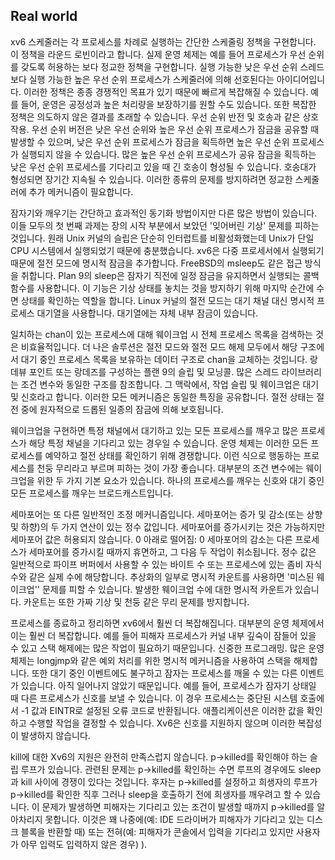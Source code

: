 ## Real world

xv6 스케줄러는 각 프로세스를 차례로 실행하는 간단한 스케줄링 정책을 구현합니다. 이 정책을 라운드 로빈이라고 합니다. 실제 운영 체제는 예를 들어 프로세스가 우선 순위를 갖도록 허용하는 보다 정교한 정책을 구현합니다. 실행 가능한 낮은 우선 순위 스레드보다 실행 가능한 높은 우선 순위 프로세스가 스케줄러에 의해 선호된다는 아이디어입니다. 이러한 정책은 종종 경쟁적인 목표가 있기 때문에 빠르게 복잡해질 수 있습니다. 예를 들어, 운영은 공정성과 높은 처리량을 보장하기를 원할 수도 있습니다. 또한 복잡한 정책은 의도하지 않은 결과를 초래할 수 있습니다.
우선 순위 반전 및 호송과 같은 상호 작용. 우선 순위 버전은 낮은 우선 순위와 높은 우선 순위 프로세스가 잠금을 공유할 때 발생할 수 있으며, 낮은 우선 순위 프로세스가 잠금을 획득하면 높은 우선 순위 프로세스가 실행되지 않을 수 있습니다. 많은 높은 우선 순위 프로세스가 공유 잠금을 획득하는 낮은 우선 순위 프로세스를 기다리고 있을 때 긴 호송이 형성될 수 있습니다. 호송대가 형성되면 장기간 지속될 수 있습니다. 이러한 종류의 문제를 방지하려면 정교한 스케줄러에 추가 메커니즘이 필요합니다.



잠자기와 깨우기는 간단하고 효과적인 동기화 방법이지만 다른 많은 방법이 있습니다. 이들 모두의 첫 번째 과제는 장의 시작 부분에서 보았던 '잊어버린 기상' 문제를 피하는 것입니다. 원래 Unix 커널의 슬립은 단순히 인터럽트를 비활성화했는데 Unix가 단일 CPU 시스템에서 실행되었기 때문에 충분했습니다.
xv6은 다중 프로세서에서 실행되기 때문에 절전 모드에 명시적 잠금을 추가합니다. FreeBSD의 msleep도 같은 접근 방식을 취합니다. Plan 9의 sleep은 잠자기 직전에 일정 잠금을 유지하면서 실행되는 콜백 함수를 사용합니다. 이 기능은 기상 상태를 놓치는 것을 방지하기 위해 마지막 순간에 수면 상태를 확인하는 역할을 합니다. Linux 커널의 절전 모드는 대기 채널 대신 명시적 프로세스 대기열을 사용합니다. 대기열에는 자체 내부 잠금이 있습니다.



일치하는 chan이 있는 프로세스에 대해 웨이크업 시 전체 프로세스 목록을 검색하는 것은 비효율적입니다. 더 나은 솔루션은 절전 모드와 절전 모드 해제 모두에서 해당 구조에서 대기 중인 프로세스 목록을 보유하는 데이터 구조로 chan을 교체하는 것입니다. 랑데뷰 포인트 또는 랑데즈를 구성하는 플랜 9의 슬립 및 모닝콜. 많은 스레드 라이브러리는 조건 변수와 동일한 구조를 참조합니다. 그 맥락에서, 작업 슬립 및 웨이크업은 대기 및 신호라고 합니다. 이러한 모든 메커니즘은 동일한 특징을 공유합니다. 절전 상태는 절전 중에 원자적으로 드롭된 일종의 잠금에 의해 보호됩니다.

웨이크업을 구현하면 특정 채널에서 대기하고 있는 모든 프로세스를 깨우고 많은 프로세스가 해당 특정 채널을 기다리고 있는 경우일 수 있습니다. 운영 체제는 이러한 모든 프로세스를 예약하고 절전 상태를 확인하기 위해 경쟁합니다. 이런 식으로 행동하는 프로세스를 천둥 무리라고 부르며 피하는 것이 가장 좋습니다. 대부분의 조건 변수에는 웨이크업을 위한 두 가지 기본 요소가 있습니다. 하나의 프로세스를 깨우는 신호와 대기 중인 모든 프로세스를 깨우는 브로드캐스트입니다.

세마포어는 또 다른 일반적인 조정 메커니즘입니다. 세마포어는 증가 및 감소(또는 상향 및 하향)의 두 가지 연산이 있는 정수 값입니다. 세마포어를 증가시키는 것은 가능하지만 세마포어 값은 허용되지 않습니다.
0 아래로 떨어짐: 0 세마포어의 감소는 다른 프로세스가 세마포어를 증가시킬 때까지 휴면하고, 그 다음 두 작업이 취소됩니다. 정수 값은 일반적으로 파이프 버퍼에서 사용할 수 있는 바이트 수 또는 프로세스에 있는 좀비 자식 수와 같은 실제 수에 해당합니다. 추상화의 일부로 명시적 카운트를 사용하면 '미스된 웨이크업'' 문제를 피할 수 있습니다. 발생한 웨이크업 수에 대한 명시적 카운트가 있습니다. 카운트는 또한 가짜 기상 및 천둥 같은 무리 문제를 방지합니다.

프로세스를 종료하고 정리하면 xv6에서 훨씬 더 복잡해집니다. 대부분의 운영 체제에서 이는 훨씬 더 복잡합니다. 예를 들어 피해자 프로세스가 커널 내부 깊숙이 잠들어 있을 수 있고 스택 해제에는 많은 작업이 필요하기 때문입니다.
신중한 프로그래밍. 많은 운영 체제는 longjmp와 같은 예외 처리를 위한 명시적 메커니즘을 사용하여 스택을 해제합니다. 또한 대기 중인 이벤트에도 불구하고 잠자는 프로세스를 깨울 수 있는 다른 이벤트가 있습니다.
아직 일어나지 않았기 때문입니다. 예를 들어, 프로세스가 잠자기 상태일 때 다른 프로세스가 신호를 보낼 수 있습니다. 이 경우 프로세스는 중단된 시스템 호출에서 -1 값과 EINTR로 설정된 오류 코드로 반환됩니다. 애플리케이션은 이러한 값을 확인하고 수행할 작업을 결정할 수 있습니다. Xv6은 신호를 지원하지 않으며 이러한 복잡성이 발생하지 않습니다.

kill에 대한 Xv6의 지원은 완전히 만족스럽지 않습니다. p->killed를 확인해야 하는 슬립 루프가 있습니다. 관련된 문제는 p->killed를 확인하는 수면 루프의 경우에도 sleep과 kill 사이에 경쟁이 있다는 것입니다. 후자는 p->killed를 설정하고 희생자의 루프가 p->killed를 확인한 직후 그러나 sleep을 호출하기 전에 희생자를 깨우려고 할 수 있습니다. 이 문제가 발생하면 피해자는 기다리고 있는 조건이 발생할 때까지 p->killed를 알아차리지 못합니다. 이것은 꽤 나중에(예: IDE 드라이버가 피해자가 기다리고 있는 디스크 블록을 반환할 때) 또는 전혀(예: 피해자가 콘솔에서 입력을 기다리고 있지만 사용자가 아무 입력도 입력하지 않은 경우) ).